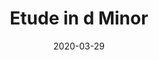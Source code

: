 --- 
layout: sheets-layout
title: "Etude in d Minor"
date: 2020-03-29
categories: original-works
pdf-link: etude-d-minor.pdf
pdf-lyric: "#"
yt-link: "#"
muse-link: https://musescore.com/user/28025112/scores/6050137
difficulty: Intermediate
thumbnail: 
---